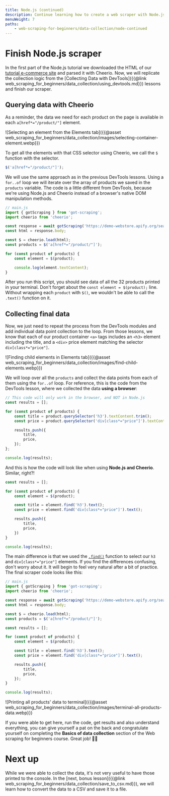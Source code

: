 ```yaml
---
title: Node.js (continued)
description: Continue learning how to create a web scraper with Node.js and Cheerio. Learn how to parse HTML and print the results of the data your scraper has collected.
menuWeight: 7
paths:
    - web-scraping-for-beginners/data-collection/node-continued
---
```


# [](#finish-scraper) Finish Node.js scraper

In the first part of the Node.js tutorial we downloaded the HTML of our <a href="https://demo-webstore.apify.org/search/on-sale" target="_blank">tutorial e-commerce site</a> and parsed it with Cheerio. Now, we will replicate the collection logic from the [Collecting Data with DevTools]({{@link web_scraping_for_beginners/data_collection/using_devtools.md}}) lessons and finish our scraper.

## [](#querying-with-cheerio) Querying data with Cheerio

As a reminder, the data we need for each product on the page is available in each `a[href*="/product/"]` element.

![Selecting an element from the Elements tab]({{@asset web_scraping_for_beginners/data_collection/images/selecting-container-element.webp}})

To get all the elements with that CSS selector using Cheerio, we call the `$` function with the selector.

```JavaScript
$('a[href*="/product/"]');
```

We will use the same approach as in the previous DevTools lessons. Using a `for..of` loop we will iterate over the array of products we saved in the `products` variable. The code is a little different from DevTools, because we're using Node.js and Cheerio instead of a browser's native DOM manipulation methods.

```JavaScript
// main.js
import { gotScraping } from 'got-scraping';
import cheerio from 'cheerio';

const response = await gotScraping('https://demo-webstore.apify.org/search/on-sale');
const html = response.body;

const $ = cheerio.load(html);
const products = $('a[href*="/product/"]');

for (const product of products) {
    const element = $(product);

    console.log(element.textContent);
}
```

After you run this script, you should see data of all the 32 products printed in your terminal. Don't forget about the `const element = $(product);` line. Without wrapping each `product` with `$()`, we wouldn't be able to call the `.text()` function on it.

## [](#collecting-data) Collecting final data

Now, we just need to repeat the process from the DevTools modules and add individual data point collection to the loop. From those lessons, we know that each of our product container `<a>` tags includes an `<h3>` element including the title, and a `<div>` price element matching the selector `div[class*="price"]`.

![Finding child elements in Elements tab]({{@asset web_scraping_for_beginners/data_collection/images/find-child-elements.webp}})

We will loop over all the `products` and collect the data points from each of them using the `for..of` loop. For reference, this is the code from the DevTools lesson, where we collected the data **using a browser**:

```JavaScript
// This code will only work in the browser, and NOT in Node.js
const results = [];

for (const product of products) {
    const title = product.querySelector('h3').textContent.trim();
    const price = product.querySelector('div[class*="price"]').textContent.trim();

    results.push({
        title,
        price,
    });
};

console.log(results);
```

And this is how the code will look like when using **Node.js and Cheerio**. Similar, right?!

```JavaScript
const results = [];

for (const product of products) {
    const element = $(product);

    const title = element.find('h3').text();
    const price = element.find('div[class*="price"]').text();

    results.push({
        title,
        price,
    })
}

console.log(results);
```

The main difference is that we used the <a href="https://api.jquery.com/find/" target="_blank">`.find()`</a> function to select our `h3` and `div[class*="price"]` elements. If you find the differences confusing, don't worry about it. It will begin to feel very natural after a bit of practice. The final scraper code looks like this:

```JavaScript
// main.js
import { gotScraping } from 'got-scraping';
import cheerio from 'cheerio';

const response = await gotScraping('https://demo-webstore.apify.org/search/on-sale');
const html = response.body;

const $ = cheerio.load(html);
const products = $('a[href*="/product/"]');

const results = [];

for (const product of products) {
    const element = $(product);

    const title = element.find('h3').text();
    const price = element.find('div[class*="price"]').text();

    results.push({
        title,
        price,
    });
}

console.log(results);
```

![Printing all products' data to terminal]({{@asset web_scraping_for_beginners/data_collection/images/terminal-all-products-data.webp}})

If you were able to get here, run the code, get results and also understand everything, you can give yourself a pat on the back and congratulate yourself on completing the **Basics of data collection** section of the Web scraping for beginners course. Great job! 👏🎉

# [](#next) Next up

While we were able to collect the data, it's not very useful to have those printed to the console. In the [next, bonus lesson]({{@link web_scraping_for_beginners/data_collection/save_to_csv.md}}), we will learn how to convert the data to a CSV and save it to a file.
